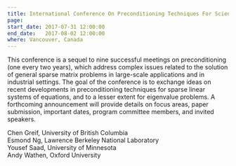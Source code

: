 ```yaml
---
title: International Conference On Preconditioning Techniques For Scientific And Industrial Applications (Preconditioning 2017)
page: 
start_date: 2017-07-31 12:00:00
end_date:   2017-08-02 12:00:00
where: Vancouver, Canada
---
```


This conference is a sequel to nine successful meetings on
preconditioning (one every two years), which address complex issues
related to the solution of general sparse matrix problems in
large-scale applications and in industrial settings. The goal of the
conference is to exchange ideas on recent developments in
preconditioning techniques for sparse linear systems of equations, and
to a lesser extent for eigenvalue problems. A forthcoming announcement
will provide details on focus areas, paper submission, important
dates, program committee members, and invited speakers.

Chen Greif, University of British Columbia  
Esmond Ng, Lawrence Berkeley National Laboratory  
Yousef Saad, University of Minnesota  
Andy Wathen, Oxford University
